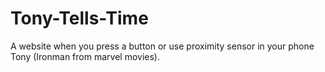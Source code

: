 # Tony-Tells-Time

A website when you press a button or use proximity sensor in your phone Tony (Ironman from marvel movies).
